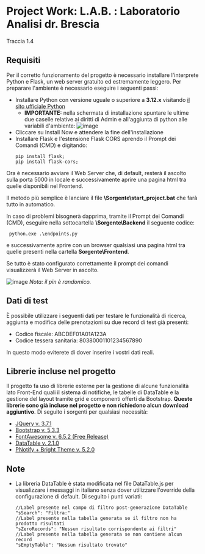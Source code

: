 # Project Work: L.A.B. : Laboratorio Analisi dr. Brescia
Traccia 1.4

## Requisiti
Per il corretto funzionamento del progetto è necessario installare l'interprete Python e Flask, un web server gratuito ed estremamente leggero.
Per preparare l'ambiente è necessario eseguire i seguenti passi:
- Installare Python con versione uguale o superiore a **3.12.x** visitando [il sito ufficiale Python](https://www.python.org/downloads/)
  - **IMPORTANTE:** nella schermata di installazione spuntare le ultime due caselle relative ai diritti di Admin e all'aggiunta di python alle variabili d'ambiente:
    ![image](https://github.com/user-attachments/assets/a9d2dffe-e18b-43fb-8470-a2ad0428121f)
- Cliccare su Install Now e attendere la fine dell'installazione
- Installare Flask e l'estensione Flask CORS aprendo il Prompt dei Comandi (CMD) e digitando:
  ```
  pip install flask;
  pip install flask-cors;
  ```

Ora è necessario avviare il Web Server che, di default, resterà il ascolto sulla porta 5000 in locale e successivamente aprire una pagina html tra quelle disponibili nel Frontend.

Il metodo più semplice è lanciare il file **\Sorgente\start_project.bat** che farà tutto in automatico.

In caso di problemi bisognerà dapprima, tramite il Prompt dei Comandi (CMD), eseguire nella sottocartella **\Sorgente\Backend** il seguente codice:
 ```
  python.exe .\endpoints.py
 ```
e successivamente aprire con un browser qualsiasi una pagina html tra quelle presenti nella cartella **Sorgente\Frontend**.

Se tutto è stato configurato correttamente il prompt dei comandi visualizzerà il Web Server in ascolto.

![image](https://github.com/user-attachments/assets/9d731b6c-5e67-45ef-a3eb-60d878242cf3)
*Nota: il pin è randomico.*

## Dati di test
È possibile utilizzare i seguenti dati per testare le funzionalità di ricerca, aggiunta e modifica delle prenotazioni su due record di test già presenti:
- Codice fiscale: ABCDEF01A01A123A
- Codice tessera sanitaria: 80380001101234567890

In questo modo eviterete di dover inserire i vostri dati reali.

## Librerie incluse nel progetto
Il progetto fa uso di librerie esterne per la gestione di alcune funzionalità lato Front-End quali il sistema di notifiche, le tabelle di DataTable e la gestione del layout tramite grid e componenti offerti da Bootstrap.
**Queste librerie sono già incluse nel progetto e non richiedono alcun download aggiuntivo**. Di seguito i sorgenti per qualsiasi necessità:
- [JQuery v. 3.7.1](https://jquery.com/download/)
- [Bootstrap v. 5.3.3](https://getbootstrap.com/docs/5.3/getting-started/download/)
- [FontAwesome v. 6.5.2 (Free Release)](https://fontawesome.com/start)
- [DataTable v. 2.1.0](https://datatables.net/download/)
- [PNotify + Bright Theme v. 5.2.0](https://github.com/sciactive/pnotify/blob/master/README.md)

## Note
- La libreria DataTable è stata modificata nel file DataTable.js per visualizzare i messaggi in italiano senza dover utilizzare l'override della configurazione di default. Di seguito i punti variati:
  ```
  //Label presente nel campo di filtro post-generazione DataTable
  "sSearch": "Filtra:"
  //Label presente nella tabella generata se il filtro non ha prodotto risultati
  "sZeroRecords": "Nessun risultato corrispondente ai filtri"
  //Label presente nella tabella generata se non contiene alcun record
  "sEmptyTable": "Nessun risultato trovato"
  ``` 
 

